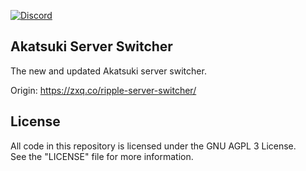[![Discord](https://discordapp.com/api/guilds/365406575893938177/widget.png?style=shield)](https://discord.gg/5cBtMPW)

## Akatsuki Server Switcher
The new and updated Akatsuki server switcher.

Origin: https://zxq.co/ripple-server-switcher/

## License
All code in this repository is licensed under the GNU AGPL 3 License.  
See the "LICENSE" file for more information.  

